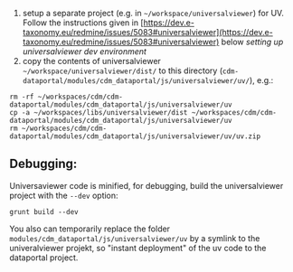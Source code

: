 
1. setup a separate project (e.g. in  `~/workspace/universalviewer`) for UV. 
   Follow the instructions given in [https://dev.e-taxonomy.eu/redmine/issues/5083#universalviewer](https://dev.e-taxonomy.eu/redmine/issues/5083#universalviewer) below *setting up universalviewer dev environment*
2. copy the contents of universalviewer `~/workspace/universalviewer/dist/` to 
   this directory (`cdm-dataportal/modules/cdm_dataportal/js/universalviewer/uv/`), e.g.:
   
~~~
rm -rf ~/workspaces/cdm/cdm-dataportal/modules/cdm_dataportal/js/universalviewer/uv
cp -a ~/workspaces/libs/universalviewer/dist ~/workspaces/cdm/cdm-dataportal/modules/cdm_dataportal/js/universalviewer/uv
rm ~/workspaces/cdm/cdm-dataportal/modules/cdm_dataportal/js/universalviewer/uv/uv.zip
~~~

## Debugging:

Universaviewer code is minified, for debugging, build the universalviewer project with the `--dev` option:

~~~
grunt build --dev  
~~~

You also can temporarily replace the folder `modules/cdm_dataportal/js/universalviewer/uv` by a symlink to the univeralviewer 
projekt, so "instant deployment" of the uv code to the dataportal project.
